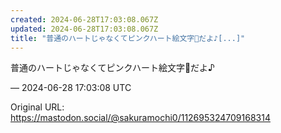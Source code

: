```yaml
---
created: 2024-06-28T17:03:08.067Z
updated: 2024-06-28T17:03:08.067Z
title: "普通のハートじゃなくてピンクハート絵文字🩷だよ♪[...]"
---
```


<p>普通のハートじゃなくてピンクハート絵文字🩷だよ♪</p>

&mdash; 2024-06-28 17:03:08 UTC

Original URL: https://mastodon.social/@sakuramochi0/112695324709168314
